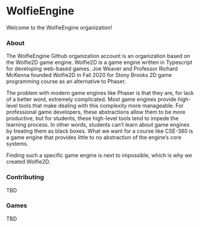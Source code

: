 # WolfieEngine
Welcome to the WolfieEngine organization! 

### About
The WolfieEngine Github organization account is an organization based on the Wolfie2D game engine. Wolfie2D is a game engine written in Typescript for developing web-based games. Joe Weaver and Professor Richard McKenna founded Wolfie2D in Fall 2020 for Stony Brooks 2D game programming course as an alternative to Phaser. 

The problem with modern game engines like Phaser is that they are, for lack of a better word, extremely complicated. Most game engines provide high-level tools that make dealing with this complexity more manageable. For professional game developers, these abstractions allow them to be more productive, but for students, these high-level tools tend to impede the learning process. In other words, students can’t learn about game engines by treating them as black boxes. What we want for a course like CSE-380 is a game engine that provides little to no abstraction of the engine’s core systems. 

Finding such a specific game engine is next to impossible, which is why we created Wolfie2D.

### Contributing
TBD

### Games
TBD






